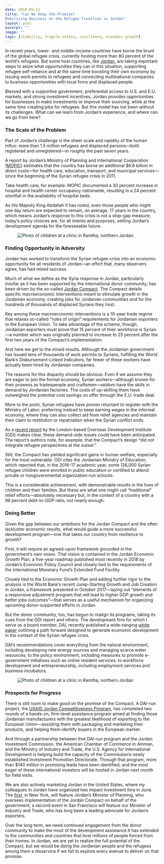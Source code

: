 ```yaml
---
date: 2018-05-11
title: "Can We Keep the Promise?
Mobilizing Business on the Refugee Frontline in Jordan"
layout: post
excerpt: ""
image: ""
tags: [stability, fragile-states, resilience, economic-growth]
---
```

<p>In recent years, lower- and middle-income countries have borne the brunt of the global refugee crisis, currently hosting more than 80 percent of the world’s refugees. But some host countries, like <a href="http://dai-global-developments.com/articles/calculating-syrian-refugee-crisis-fiscal-crisis/">Jordan</a>, are taking important steps to seize what opportunities they can in this situation, supporting refugee self-reliance and at the same time boosting their own economy by issuing work permits to refugees and connecting multinational companies to business opportunities with local firms and displaced people.</p><p>Blessed with a supportive government, preferential access to U.S. and E.U. markets, and strong investment incentives, Jordan provides opportunities for businesses to make investments or improve their sourcing, while at the same time creating jobs for refugees. But this model has not been without its challenges. What can we learn from Jordan’s experience, and where can we go from here?</p><h3 id="the-scale-of-the-problem">The Scale of the Problem</h3><p>Part of Jordan’s challenge is the sheer scale and rapidity of the human influx: more than 1.5 million refugees and displaced persons—both registered and unregistered—in roughly the past seven years.</p><p>A report by Jordan’s Ministry of Planning and International Cooperation (<a href="https://jordan.gov.jo/wps/portal/Home/GovernmentEntities/Ministries/Ministry/Ministry%20of%20Planning%20and%20International%20Cooperation?nameEntity=Ministry%20of%20Planning%20and%20International%20Cooperation&amp;entityType=ministry">MOPIC</a>) estimates that the country has borne an additional $6.6 billion in direct costs—for health care, education, transport, and municipal services—since the beginning of the Syrian refugee crisis in 2011.</p><p>Take health care, for example: MOPIC documented a 30 percent increase in hospital and health center occupancy nationwide, resulting in a 24 percent shortfall in the availability of hospital beds.</p><p>As His Majesty King Abdallah II has noted, even those people who might one day return are expected to remain, on average, 17 years in the country, which means Jordan’s response to this crisis is not a stop-gap measure; today’s policy choices are, for all intents and purposes, setting Jordan’s development agenda for the foreseeable future.</p><figure class="kg-card kg-image-card"><img src="https://pubs.ghost.io/uploads/jordan_refugees.jpg" class="kg-image" alt="Photo of children at a clinic in Ramtha, northern Jordan." loading="lazy" title="Children from Syria at a clinic in Ramatha, northern Jordan. (Photo: Russell Watkins, U.K. Department for International Development."></figure><h3 id="finding-opportunity-in-adversity">Finding Opportunity in Adversity</h3><p>Jordan has worked to transform the Syrian refugee crisis into an economic opportunity for all residents of Jordan—an effort that, many observers agree, has had mixed success.</p><p>Much of what we define as the Syria response in Jordan, particularly insofar as it has been supported by the international donor community, has been driven by the so-called <a href="https://reliefweb.int/report/jordan/jordan-compact-new-holistic-approach-between-hashemite-kingdom-jordan-and">Jordan Compact</a>. The Compact details specific macroeconomic interventions meant to stimulate growth in the Jordanian economy, creating jobs for Jordanian communities and for the hundreds of thousands of displaced Syrians they host.</p><p>Key among these macroeconomic interventions is a 10-year trade regime that relaxes so-called “rules of origin” requirements for Jordanian exporters to the European Union. To take advantage of the scheme, though, Jordanian exporters must prove that 15 percent of their workforce is Syrian—a number which was originally planned to increase to 25 percent after the first two years of the Compact’s implementation.</p><p>And here we get to the mixed results. Although the Jordanian government has issued tens of thousands of work permits to Syrians, fulfilling the World Bank’s Disbursement-Linked Indicators, far fewer of these workers have actually been hired by Jordanian companies.</p><p>The reasons for this disparity should be obvious: Even if we assume they are eager to join the formal economy, Syrian workers—although known for their prowess as tradespeople and craftsmen—seldom have the skills in demand by Jordanian factories. The costs of up-skilling them have outweighed the potential cost savings on offer through the E.U. trade deal.</p><p>More to the point, Syrian refugees have proven reluctant to register with the Ministry of Labor, preferring instead to keep earning wages in the informal economy, where they can also collect aid from relief agencies and maintain their claim to restitution or repatriation when the Syrian conflict ends.</p><p>As a <a href="https://www.odi.org/publications/11045-jordan-compact-lessons-learnt-and-implications-future-refugee-compacts">recent report</a> by the London-based Overseas Development Institute (ODI) makes clear, these demand-side issues could have been anticipated. The report’s authors note, for example, that the Compact’s design “did not integrate refugee perspectives at the outset.”</p><p>Still, the Compact has yielded significant gains in human welfare, especially for the most vulnerable. ODI cites the Jordanian Ministry of Education, which reported that, in the 2016-17 academic year, some 126,000 Syrian refugee children were enrolled in public education or certified to attend private or nongovernmental organization-run schools.</p><p>This is a considerable achievement, with demonstrable results in the lives of children and their families. But these are what one might call “traditional” relief efforts—absolutely necessary but, in the context of a country with a 96 percent debt-to-GDP ratio, not nearly enough.</p><h3 id="doing-better">Doing Better</h3><p>Given the gap between our ambitions for the Jordan Compact and the often lackluster economic results, what would guide a more successful development program—one that takes our country from resilience to growth?</p><p>First, it will require an agreed-upon framework grounded in the government’s own vision. That vision is contained in the Jordan Economic Growth Plan, a five-year roadmap published most recently in 2018 by Jordan’s Economic Policy Council and closely tied to the requirements of the International Monetary Fund’s Extended Fund Facility.</p><p>Closely tied to the Economic Growth Plan and adding further rigor to the analysis is the World Bank’s recent Jump-Starting Growth and Job Creation in Jordan, a framework presented in October 2017—laying out “elements of a responsive adjustment program that will lead to higher GDP growth and better jobs outcomes”—that serves as a useful mechanism for organizing upcoming donor-supported efforts in Jordan.</p><p>But the donor community, too, has begun to realign its programs, taking its cues from the ODI report and others. The development firm for which I serve as a board member, DAI, recently published a wide-ranging <a href="https://www.dai.com/news/white-paper-offers-development-ideas-for-jordan-in-light-of-refugee-surge">white paper</a> outlining a path forward designed to generate economic development in the context of the Syrian refugee crisis.</p><p>DAI’s recommendations cover everything from the natural environment, including developing new energy sources and managing scarce water resources; to the policy environment, including measures to promote e-government initiatives such as online resident services; to workforce development and entrepreneurship, including employment services and business incubators.</p><figure class="kg-card kg-image-card"><img src="https://pubs.ghost.io/uploads/jordan_refugees2.jpg" class="kg-image" alt="Photo of children at a clinic in Ramtha, northern Jordan" loading="lazy" title="A woman from Homs, Syria, now a refugee in neighboring Lebanon. (Photo: Russell Watkins, U.K. Department for International Development)."></figure><h3 id="prospects-for-progress">Prospects for Progress</h3><p>There is still room to make good on the promise of the Compact. A DAI-run project, the <a href="https://www.dai.com/our-work/projects/jordan-competitiveness-program-jcp">USAID Jordan Competitiveness Program</a>, has completed two rounds of a hands-on, firm-level assistance program aimed at finding those Jordanian manufacturers with the greatest likelihood of exporting to the European Union—assisting them with packaging and marketing their products, and helping them identify buyers in the European market.</p><p>And through a partnership between that DAI-run program and the Jordan Investment Commission, the American Chamber of Commerce in Amman, and the Ministry of Industry and Trade, the U.S. Agency for International Development is helping build the capacity of the Commission’s newly established Investment Promotion Directorate. Through that program, more than $140 million in promising leads have been identified, and the most eager of these international investors will be hosted in Jordan next month for field visits.</p><p>We are also actively marketing Jordan in the United States, where my colleagues in Jordan have organized two impact investment fora in June. The <a href="https://www.connect.jo/jordan-impact-investment-forum-nyc/">first</a>, in New York, will feature Jordan’s Minister of Planning, who oversees implementation of the Jordan Compact on behalf of the government; a second event in San Francisco will feature our Minister of Industry and Trade, who has long been a leading advocate for Jordan’s exporters.</p><p>Over the long term, we need continued engagement from the donor community to make the most of the development assistance it has extended to the communities and countries that host millions of people forced from their homes. In Jordan, we are yet to realize the full potential of the Compact, but we would be doing the Jordanian people and the refugees among them a disservice if we fail to explore every avenue to deliver on that promise.</p>
  